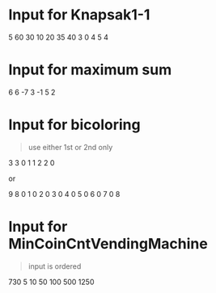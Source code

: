 # Input for Knapsak1-1

5 60
30 10 20 35 40
3 0 4 5 4


# Input for maximum sum
6
6 -7 3 -1 5 2

# Input for bicoloring
> use either 1st or 2nd only

3 
3
0 1
1 2
2 0

or 

9
8
0 1
0 2
0 3
0 4
0 5
0 6
0 7
0 8

# Input for MinCoinCntVendingMachine
> input is ordered

730
5
10 50 100 500 1250
